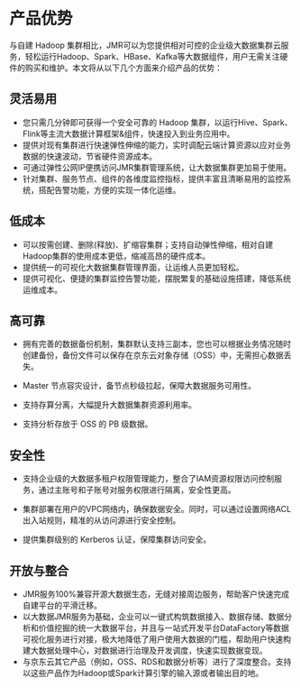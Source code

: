 
# 产品优势

与自建 Hadoop 集群相比，JMR可以为您提供相对可控的企业级大数据集群云服务，轻松运行Hadoop、Spark、HBase、Kafka等大数据组件，用户无需关注硬件的购买和维护。本文将从以下几个方面来介绍产品的优势：

## 灵活易用

- 您只需几分钟即可获得一个安全可靠的 Hadoop 集群，以运行Hive、Spark、Flink等主流大数据计算框架&组件，快速投入到业务应用中。
- 提供对现有集群进行快速弹性伸缩的能力，实时调配云端计算资源以应对业务数据的快速波动，节省硬件资源成本。
- 可通过弹性公网IP便携访问JMR集群管理系统，让大数据集群更加易于使用。
- 针对集群、服务节点、组件的各维度监控指标，提供丰富且清晰易用的监控系统，搭配告警功能，方便的实现一体化运维。

## 低成本

- 可以按需创建、删除(释放)、扩缩容集群；支持自动弹性伸缩，相对自建Hadoop集群的使用成本更低，缩减高昂的硬件成本。
- 提供统一的可视化大数据集群管理界面，让运维人员更加轻松。
- 提供可视化、便捷的集群监控告警功能，摆脱繁复的基础设施搭建，降低系统运维成本。

## 高可靠

- 拥有完善的数据备份机制，集群默认支持三副本，您也可以根据业务情况随时创建备份，备份文件可以保存在京东云对象存储（OSS）中，无需担心数据丢失。

- Master 节点容灾设计，备节点秒级拉起，保障大数据服务可用性。
- 支持存算分离，大幅提升大数据集群资源利用率。
- 支持分析存放于 OSS 的 PB 级数据。

## 安全性

- 支持企业级的大数据多租户权限管理能力，整合了IAM资源权限访问控制服务，通过主账号和子账号对服务权限进行隔离，安全性更高。

- 集群部署在用户的VPC网络内，确保数据安全。同时，可以通过设置网络ACL出入站规则，精准的从访问源进行安全控制。
- 提供集群级别的 Kerberos 认证，保障集群访问安全。

## 开放与整合

- JMR服务100%兼容开源大数据生态，无缝对接周边服务，帮助客户快速完成自建平台的平滑迁移。
- 以大数据JMR服务为基础，企业可以一键式构筑数据接入、数据存储、数据分析和价值挖掘的统一大数据平台，并且与一站式开发平台DataFactory等数据可视化服务进行对接，极大地降低了用户使用大数据的门槛，帮助用户快速构建大数据处理中心，对数据进行治理及开发调度，快速实现数据变现。
- 与京东云其它产品（例如，OSS、RDS和数据分析等）进行了深度整合。支持以这些产品作为Hadoop或Spark计算引擎的输入源或者输出目的地。

